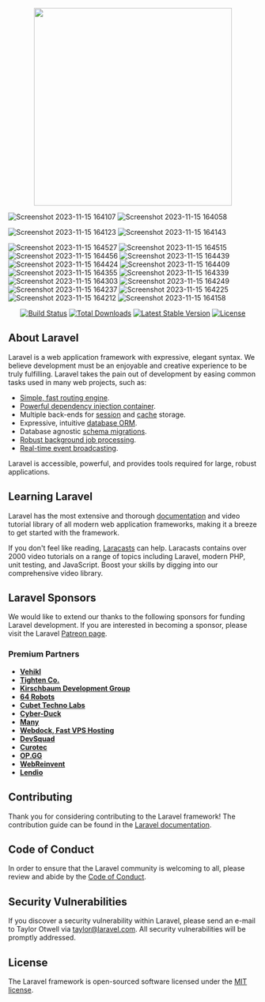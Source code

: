 <p align="center"><a href="https://laravel.com" target="_blank"><img src="https://raw.githubusercontent.com/laravel/art/master/logo-lockup/5%20SVG/2%20CMYK/1%20Full%20Color/laravel-logolockup-cmyk-red.svg" width="400"></a></p>


![Screenshot 2023-11-15 164107](https://github.com/Tiran-Jayasekara/Full-Stack-Laravel-Site/assets/70306643/ff61eeb8-8dbb-4c9f-b970-06f81cbaf833)
![Screenshot 2023-11-15 164058](https://github.com/Tiran-Jayasekara/Full-Stack-Laravel-Site/assets/70306643/59fb8e1c-8b97-45e7-876f-f5e91b588c05)

![Screenshot 2023-11-15 164123](https://github.com/Tiran-Jayasekara/Full-Stack-Laravel-Site/assets/70306643/49663848-a6c1-41d8-a564-8f6821a9acc1)
![Screenshot 2023-11-15 164143](https://github.com/Tiran-Jayasekara/Full-Stack-Laravel-Site/assets/70306643/ceea70a1-c32f-4f00-a4af-c3ffa1526a0b)

![Screenshot 2023-11-15 164527](https://github.com/Tiran-Jayasekara/Full-Stack-Laravel-Site/assets/70306643/420023eb-7f8d-4f4b-b72a-40c703f06907)
![Screenshot 2023-11-15 164515](https://github.com/Tiran-Jayasekara/Full-Stack-Laravel-Site/assets/70306643/5f41bd33-0606-4fd5-93c5-5eb490b9ed1c)
![Screenshot 2023-11-15 164456](https://github.com/Tiran-Jayasekara/Full-Stack-Laravel-Site/assets/70306643/db81e1da-2d26-4587-9b13-7e0ae9526e4f)
![Screenshot 2023-11-15 164439](https://github.com/Tiran-Jayasekara/Full-Stack-Laravel-Site/assets/70306643/1f907202-3d95-448c-9462-8637000c027b)
![Screenshot 2023-11-15 164424](https://github.com/Tiran-Jayasekara/Full-Stack-Laravel-Site/assets/70306643/cf304408-7842-4391-b287-d9766988f1b0)
![Screenshot 2023-11-15 164409](https://github.com/Tiran-Jayasekara/Full-Stack-Laravel-Site/assets/70306643/eb083ef4-8650-47dd-acfd-5ac9ecc10754)
![Screenshot 2023-11-15 164355](https://github.com/Tiran-Jayasekara/Full-Stack-Laravel-Site/assets/70306643/80e17f9e-2bf9-4f3c-b0fc-7cca07ae26e3)
![Screenshot 2023-11-15 164339](https://github.com/Tiran-Jayasekara/Full-Stack-Laravel-Site/assets/70306643/a60a8ebd-40d5-471e-b855-10526535e661)
![Screenshot 2023-11-15 164303](https://github.com/Tiran-Jayasekara/Full-Stack-Laravel-Site/assets/70306643/4b5ee475-478e-4247-b954-16cd33028693)
![Screenshot 2023-11-15 164249](https://github.com/Tiran-Jayasekara/Full-Stack-Laravel-Site/assets/70306643/7c30500d-a6ea-4f42-bfa0-3c4ade509292)
![Screenshot 2023-11-15 164237](https://github.com/Tiran-Jayasekara/Full-Stack-Laravel-Site/assets/70306643/6e37c0aa-b5bb-46cd-a41b-01e4594ae550)
![Screenshot 2023-11-15 164225](https://github.com/Tiran-Jayasekara/Full-Stack-Laravel-Site/assets/70306643/7bde460a-629e-4768-b7e4-326966814f2d)
![Screenshot 2023-11-15 164212](https://github.com/Tiran-Jayasekara/Full-Stack-Laravel-Site/assets/70306643/45e98783-59b6-4b18-a38c-bd72927b0bf3)
![Screenshot 2023-11-15 164158](https://github.com/Tiran-Jayasekara/Full-Stack-Laravel-Site/assets/70306643/9ca7c9c4-9f55-4e2d-89ff-b456dcd61aa7)



<p align="center">
<a href="https://travis-ci.org/laravel/framework"><img src="https://travis-ci.org/laravel/framework.svg" alt="Build Status"></a>
<a href="https://packagist.org/packages/laravel/framework"><img src="https://img.shields.io/packagist/dt/laravel/framework" alt="Total Downloads"></a>
<a href="https://packagist.org/packages/laravel/framework"><img src="https://img.shields.io/packagist/v/laravel/framework" alt="Latest Stable Version"></a>
<a href="https://packagist.org/packages/laravel/framework"><img src="https://img.shields.io/packagist/l/laravel/framework" alt="License"></a>
</p>

## About Laravel

Laravel is a web application framework with expressive, elegant syntax. We believe development must be an enjoyable and creative experience to be truly fulfilling. Laravel takes the pain out of development by easing common tasks used in many web projects, such as:

- [Simple, fast routing engine](https://laravel.com/docs/routing).
- [Powerful dependency injection container](https://laravel.com/docs/container).
- Multiple back-ends for [session](https://laravel.com/docs/session) and [cache](https://laravel.com/docs/cache) storage.
- Expressive, intuitive [database ORM](https://laravel.com/docs/eloquent).
- Database agnostic [schema migrations](https://laravel.com/docs/migrations).
- [Robust background job processing](https://laravel.com/docs/queues).
- [Real-time event broadcasting](https://laravel.com/docs/broadcasting).

Laravel is accessible, powerful, and provides tools required for large, robust applications.

## Learning Laravel

Laravel has the most extensive and thorough [documentation](https://laravel.com/docs) and video tutorial library of all modern web application frameworks, making it a breeze to get started with the framework.

If you don't feel like reading, [Laracasts](https://laracasts.com) can help. Laracasts contains over 2000 video tutorials on a range of topics including Laravel, modern PHP, unit testing, and JavaScript. Boost your skills by digging into our comprehensive video library.

## Laravel Sponsors

We would like to extend our thanks to the following sponsors for funding Laravel development. If you are interested in becoming a sponsor, please visit the Laravel [Patreon page](https://patreon.com/taylorotwell).

### Premium Partners

- **[Vehikl](https://vehikl.com/)**
- **[Tighten Co.](https://tighten.co)**
- **[Kirschbaum Development Group](https://kirschbaumdevelopment.com)**
- **[64 Robots](https://64robots.com)**
- **[Cubet Techno Labs](https://cubettech.com)**
- **[Cyber-Duck](https://cyber-duck.co.uk)**
- **[Many](https://www.many.co.uk)**
- **[Webdock, Fast VPS Hosting](https://www.webdock.io/en)**
- **[DevSquad](https://devsquad.com)**
- **[Curotec](https://www.curotec.com/services/technologies/laravel/)**
- **[OP.GG](https://op.gg)**
- **[WebReinvent](https://webreinvent.com/?utm_source=laravel&utm_medium=github&utm_campaign=patreon-sponsors)**
- **[Lendio](https://lendio.com)**

## Contributing

Thank you for considering contributing to the Laravel framework! The contribution guide can be found in the [Laravel documentation](https://laravel.com/docs/contributions).

## Code of Conduct

In order to ensure that the Laravel community is welcoming to all, please review and abide by the [Code of Conduct](https://laravel.com/docs/contributions#code-of-conduct).

## Security Vulnerabilities

If you discover a security vulnerability within Laravel, please send an e-mail to Taylor Otwell via [taylor@laravel.com](mailto:taylor@laravel.com). All security vulnerabilities will be promptly addressed.

## License

The Laravel framework is open-sourced software licensed under the [MIT license](https://opensource.org/licenses/MIT).
